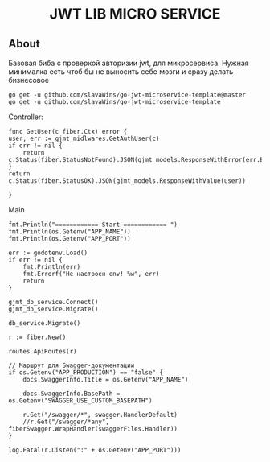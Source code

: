 <div align="center">

<h1> JWT LIB MICRO SERVICE</h1>
 
</div>
 
## About 

Базовая биба с проверкой авторизии jwt, для микросервиса. Нужная минималка есть чтоб бы не выносить себе мозги и сразу делать бизнесовое 

    go get -u github.com/slavaWins/go-jwt-microservice-template@master
    go get -u github.com/slavaWins/go-jwt-microservice-template



Controller:

    func GetUser(c fiber.Ctx) error {
	user, err := gjmt_midlwares.GetAuthUser(c)
	if err != nil {
		return c.Status(fiber.StatusNotFound).JSON(gjmt_models.ResponseWithError(err.Error()))
	}
	return c.Status(fiber.StatusOK).JSON(gjmt_models.ResponseWithValue(user))

    }
    

Main

    fmt.Println("============ Start ============ ")
	fmt.Println(os.Getenv("APP_NAME"))
	fmt.Println(os.Getenv("APP_PORT"))

	err := godotenv.Load()
	if err != nil {
		fmt.Println(err)
		fmt.Errorf("Не настроен env! %w", err)
		return
	}

	gjmt_db_service.Connect()
	gjmt_db_service.Migrate()

	db_service.Migrate()

	r := fiber.New()

	routes.ApiRoutes(r)

	// Маршрут для Swagger-документации
	if os.Getenv("APP_PRODUCTION") == "false" {
		docs.SwaggerInfo.Title = os.Getenv("APP_NAME")

		docs.SwaggerInfo.BasePath = os.Getenv("SWAGGER_USE_CUSTOM_BASEPATH")

		r.Get("/swagger/*", swagger.HandlerDefault)
		//r.Get("/swagger/*any", fiberSwagger.WrapHandler(swaggerFiles.Handler))
	}

	log.Fatal(r.Listen(":" + os.Getenv("APP_PORT")))
